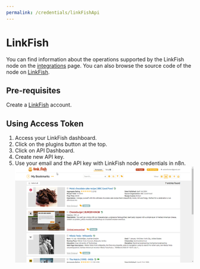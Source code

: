 ```yaml
---
permalink: /credentials/linkFishApi
---
```



# LinkFish
You can find information about the operations supported by the LinkFish node on the [integrations](https://n8n.io/integrations/n8n-nodes-base.linkFish) page. You can also browse the source code of the node on [LinkFish](https://github.com/n8n-io/n8n/tree/master/packages/nodes-base/nodes/LinkFish).

## Pre-requisites

Create a [LinkFish](https://www.linkfish.com/) account.

## Using Access Token

1. Access your LinkFish dashboard.
2. Click on the plugins button at the top.
3. Click on API Dashboard.
4. Create new API key.
5. Use your email and the API key with LinkFish node credentials in n8n.
![Getting LinkFish credentials](./using-access-token.gif)





